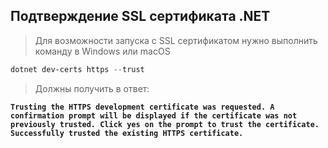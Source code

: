 ## Подтверждение SSL сертификата .NET 
> Для возможности запуска с SSL сертификатом нужно выполнить команду в Windows или macOS
``` PowerShell
dotnet dev-certs https --trust
```
> Должны получить в ответ:  

**`Trusting the HTTPS development certificate was requested. A confirmation prompt will be displayed if the certificate was not previously trusted. Click yes on the prompt to trust the certificate.
Successfully trusted the existing HTTPS certificate.`**

